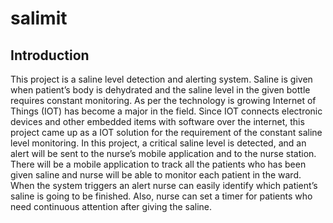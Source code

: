 # salimit
## Introduction
This project is a saline level detection and alerting system. Saline is given when patient’s body is dehydrated and the saline level in the given bottle requires constant monitoring. As per the technology is growing Internet of Things (IOT) has become a major in the field. Since IOT connects electronic devices and other embedded items with software over the internet, this project came up as a IOT solution for the requirement of the constant saline level monitoring.
In this project, a critical saline level is detected, and an alert will be sent to the nurse’s mobile application and to the nurse station. There will be a mobile application to track all the patients who has been given saline and nurse will be able to monitor each patient in the ward. When the system triggers an alert nurse can easily identify which patient’s saline is going to be finished. Also, nurse can set a timer for patients who need continuous attention after giving the saline. 


